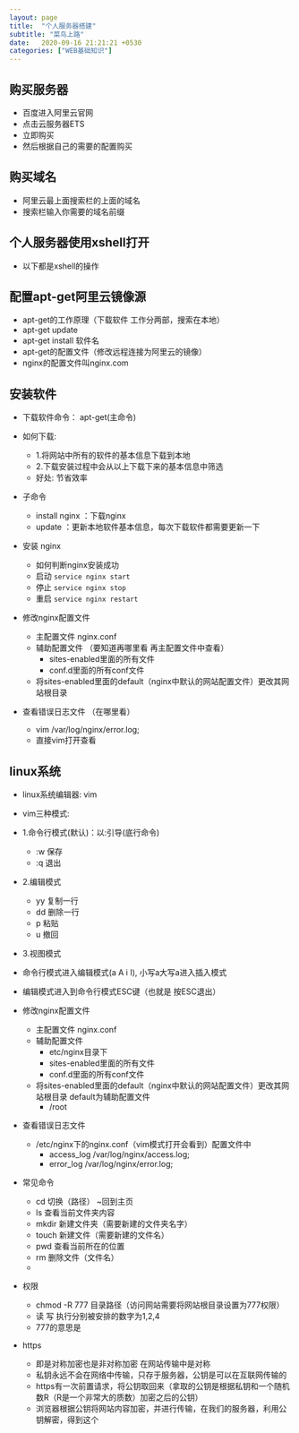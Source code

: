 ```yaml
---
layout: page
title:  "个人服务器搭建"
subtitle: "菜鸟上路"
date:   2020-09-16 21:21:21 +0530
categories: ["WEB基础知识"]
---
```



## 购买服务器
- 百度进入阿里云官网
 - 点击云服务器ETS
 - 立即购买
 - 然后根据自己的需要的配置购买

## 购买域名 
- 阿里云最上面搜索栏的上面的域名
 - 搜索栏输入你需要的域名前缀

## 个人服务器使用xshell打开
- 以下都是xshell的操作

## 配置apt-get阿里云镜像源
- apt-get的工作原理（下载软件 工作分两部，搜索在本地）
- apt-get update
- apt-get install 软件名
- apt-get的配置文件（修改远程连接为阿里云的镜像）
- nginx的配置文件叫nginx.com

## 安装软件

- 下载软件命令： apt-get(主命令)

- 如何下载:
    - 1.将网站中所有的软件的基本信息下载到本地
    - 2.下载安装过程中会从以上下载下来的基本信息中筛选
    - 好处: 节省效率
    
 - 子命令
    - install nginx ：下载nginx
    - update ：更新本地软件基本信息，每次下载软件都需要更新一下
- 安装 nginx
	- 如何判断nginx安装成功
	- 启动 `service nginx start`
	- 停止 `service nginx stop`
	- 重启 `service nginx restart`
- 修改nginx配置文件
	- 主配置文件 nginx.conf
	- 辅助配置文件 （要知道再哪里看 再主配置文件中查看）
		- sites-enabled里面的所有文件
		- conf.d里面的所有conf文件
	- 将sites-enabled里面的default（nginx中默认的网站配置文件）更改其网站根目录
- 查看错误日志文件 （在哪里看）
	- vim /var/log/nginx/error.log;
	- 直接vim打开查看

## linux系统
- linux系统编辑器: vim
- vim三种模式:
 - 1.命令行模式(默认)：以:引导(底行命令) 
    - :w 保存
    - :q 退出
 - 2.编辑模式
    - yy 复制一行 
    - dd 删除一行 
    - p 粘贴 
    - u 撤回
 - 3.视图模式
  - 命令行模式进入编辑模式(a A i I), 小写a大写a进入插入模式 
  - 编辑模式进入到命令行模式ESC键（也就是 按ESC退出）

- 修改nginx配置文件
	- 主配置文件 nginx.conf
	- 辅助配置文件
		- etc/nginx目录下
		- sites-enabled里面的所有文件
		- conf.d里面的所有conf文件
	- 将sites-enabled里面的default（nginx中默认的网站配置文件）更改其网站根目录 default为辅助配置文件
		- /root
- 查看错误日志文件
	- /etc/nginx下的nginx.conf（vim模式打开会看到）配置文件中
		- access_log /var/log/nginx/access.log;
		- error_log /var/log/nginx/error.log;


- 常见命令
	- cd 切换（路径） ~回到主页
	- ls 查看当前文件夹内容
	- mkdir 新建文件夹（需要新建的文件夹名字）
	- touch 新建文件（需要新建的文件名）
	- pwd 查看当前所在的位置
	- rm 删除文件（文件名）
	- 
- 权限
	- chmod -R 777 目录路径（访问网站需要将网站根目录设置为777权限）
	- 读 写 执行分别被安排的数字为1,2,4 
	- 777的意思是

- https
	- 即是对称加密也是非对称加密  在网站传输中是对称 
	- 私钥永远不会在网络中传输，只存于服务器，公钥是可以在互联网传输的
	- https有一次前置请求，将公钥取回来（拿取的公钥是根据私钥和一个随机数R（R是一个非常大的质数）加密之后的公钥）
	- 浏览器根据公钥将网站内容加密，并进行传输，在我们的服务器，利用公钥解密，得到这个